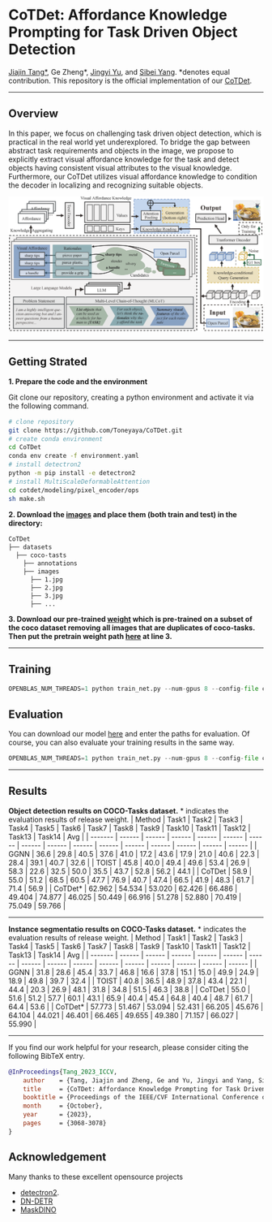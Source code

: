 CoTDet: Affordance Knowledge Prompting for Task Driven Object Detection
========

[Jiajin Tang*](https://toneyaya.github.io/), Ge Zheng*, [Jingyi Yu](https://vic.shanghaitech.edu.cn/vrvc/en/people), and [Sibei Yang](https://faculty.sist.shanghaitech.edu.cn/yangsibei/). *denotes equal contribution. This repository is the official implementation of our [CoTDet](https://arxiv.org/abs/2309.01093).

***

## Overview
In this paper, we focus on challenging task driven object detection, which is practical in the real world yet underexplored. To bridge the gap between abstract task requirements and objects in the image, we propose to explicitly extract visual affordance knowledge for the task and detect objects having consistent visual attributes to the visual knowledge. Furthermore, our CoTDet utilizes visual affordance knowledge to condition the decoder in localizing and recognizing suitable objects.


![avatar](details/framework.png)


***


## Getting Strated
**1. Prepare the code and the environment**

Git clone our repository, creating a python environment and activate it via the following command.
``` bash
# clone repository
git clone https://github.com/Toneyaya/CoTDet.git
# create conda environment
cd CoTDet
conda env create -f environment.yaml
# install detectron2 
python -m pip install -e detectron2
# install MultiScaleDeformableAttention
cd cotdet/modeling/pixel_encoder/ops
sh make.sh
```
**2. Download the [images](https://github.com/coco-tasks/dataset?tab=readme-ov-file#image-lists) and place them (both train and test) in the directory:**
```
CoTDet
├── datasets
  ├── coco-tasts
    ├── annotations
    ├── images
      ├── 1.jpg
      ├── 2.jpg
      ├── 3.jpg
      ├── ...
```
**3. Download our pre-trained [weight](https://drive.google.com/file/d/1gbLC1obJg9rYFwdTquwLiRJb22nj9nuQ/view?usp=sharing) which is pre-trained on a subset of the coco dataset removing all images that are duplicates of coco-tasks. Then put the pretrain weight path [here](configs/COCOTASK_R101.yaml#3) at line 3.**
***
## Training

```python
OPENBLAS_NUM_THREADS=1 python train_net.py --num-gpus 8 --config-file configs/COCOTASK_R101.yaml
```

## Evaluation
You can download our model [here](https://drive.google.com/file/d/16mlb35W94smyPYMcAv2LhEaLXRCEsWJn/view?usp=sharing) and enter the paths for evaluation. Of course, you can also evaluate your training results in the same way.
```python
OPENBLAS_NUM_THREADS=1 python train_net.py --num-gpus 8 --config-file configs/COCOTASK_R101.yaml --eval-only MODEL.WEIGHT ckpt_path
```
***
## Results
**Object detection results on COCO-Tasks dataset.** \* indicates the evaluation results of release weight.
| Method  | Task1  | Task2  | Task3  | Task4  | Task5  | Task6  | Task7  | Task8  | Task9  | Task10 | Task11 | Task12 | Task13 | Task14 | Avg    |
| ------- | ------ | ------ | ------ | ------ | ------ | ------ | ------ | ------ | ------ | ------ | ------ | ------ | ------ | ------ | ------ |
| GGNN    | 36.6   | 29.8   | 40.5   | 37.6   | 41.0   | 17.2   | 43.6   | 17.9   | 21.0   | 40.6   | 22.3   | 28.4   | 39.1   | 40.7   | 32.6   |
| TOIST   | 45.8   | 40.0   | 49.4   | 49.6   | 53.4   | 26.9   | 58.3   | 22.6   | 32.5   | 50.0   | 35.5   | 43.7   | 52.8   | 56.2   | 44.1   |
| CoTDet  | 58.9   | 55.0   | 51.2   | 68.5   | 60.5   | 47.7   | 76.9   | 40.7   | 47.4   | 66.5   | 41.9   | 48.3   | 61.7   | 71.4   | 56.9   |
| CoTDet* | 62.962 | 54.534 | 53.020 | 62.426 | 66.486 | 49.404 | 74.877 | 46.025 | 50.449 | 66.916 | 51.278 | 52.880 | 70.419 | 75.049 | 59.766 |

***

**Instance segmentatio results on COCO-Tasks dataset.** \* indicates the evaluation results of release weight.
| Method  | Task1  | Task2  | Task3  | Task4  | Task5  | Task6  | Task7  | Task8  | Task9  | Task10 | Task11 | Task12 | Task13 | Task14 | Avg    |
| ------- | ------ | ------ | ------ | ------ | ------ | ------ | ------ | ------ | ------ | ------ | ------ | ------ | ------ | ------ | ------ |
| GGNN    | 31.8   | 28.6   | 45.4   | 33.7   | 46.8   | 16.6   | 37.8   | 15.1   | 15.0   | 49.9   | 24.9   | 18.9   | 49.8   | 39.7   | 32.4   |
| TOIST   | 40.8   | 36.5   | 48.9   | 37.8   | 43.4   | 22.1   | 44.4   | 20.3   | 26.9   | 48.1   | 31.8   | 34.8   | 51.5   | 46.3   | 38.8   |
| CoTDet  | 55.0   | 51.6   | 51.2   | 57.7   | 60.1   | 43.1   | 65.9   | 40.4   | 45.4   | 64.8   | 40.4   | 48.7   | 61.7   | 64.4   | 53.6   |
| CoTDet* | 57.773 | 51.467 | 53.094 | 52.431 | 66.205 | 45.676 | 64.104 | 44.021 | 46.401 | 66.465 | 49.655 | 49.380 | 71.157 | 66.027 | 55.990 |

***
If you find our work helpful for your research, please consider citing the following BibTeX entry.

```BibTeX
@InProceedings{Tang_2023_ICCV,
    author    = {Tang, Jiajin and Zheng, Ge and Yu, Jingyi and Yang, Sibei},
    title     = {CoTDet: Affordance Knowledge Prompting for Task Driven Object Detection},
    booktitle = {Proceedings of the IEEE/CVF International Conference on Computer Vision (ICCV)},
    month     = {October},
    year      = {2023},
    pages     = {3068-3078}
}
```

## Acknowledgement

Many thanks to these excellent opensource projects 
* [detectron2](https://github.com/facebookresearch/detectron2).
* [DN-DETR](https://github.com/IDEA-Research/DN-DETR)
* [MaskDINO](https://github.com/IDEA-Research/MaskDINO)

